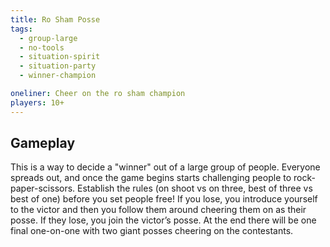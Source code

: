 ```yaml
---
title: Ro Sham Posse
tags:
  - group-large
  - no-tools
  - situation-spirit
  - situation-party
  - winner-champion

oneliner: Cheer on the ro sham champion
players: 10+
---
```

## Gameplay
This is a way to decide a "winner" out of a large group of people. Everyone spreads out, and once the game begins starts challenging people to rock-paper-scissors. Establish the rules (on shoot vs on three, best of three vs best of one) before you set people free! If you lose, you introduce yourself to the victor and then you follow them around cheering them on as their posse. If they lose, you join the victor’s posse. At the end there will be one final one-on-one with two giant posses cheering on the contestants.
